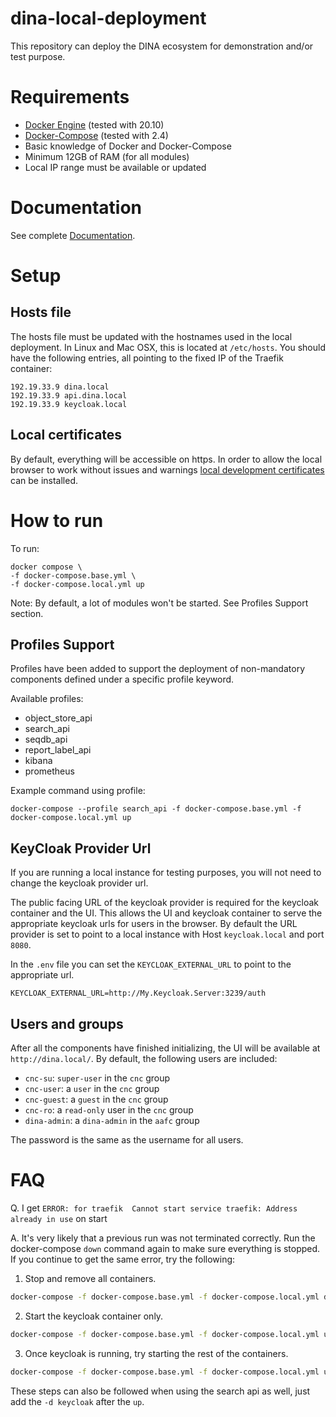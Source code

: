 # dina-local-deployment

This repository can deploy the DINA ecosystem for demonstration and/or test purpose.

# Requirements

* [Docker Engine](https://docs.docker.com/engine/install/) (tested with 20.10)
* [Docker-Compose](https://docs.docker.com/compose/) (tested with 2.4)
* Basic knowledge of Docker and Docker-Compose
* Minimum 12GB of RAM (for all modules)
* Local IP range must be available or updated

# Documentation

See complete [Documentation](https://aafc-bicoe.github.io/dina-local-deployment/).

# Setup

## Hosts file

The hosts file must be updated with the hostnames used in the local deployment. In Linux and Mac OSX, this is located at `/etc/hosts`. You should have the following entries, all pointing to the fixed IP of the Traefik container:

```
192.19.33.9 dina.local
192.19.33.9 api.dina.local
192.19.33.9 keycloak.local
```

## Local certificates

By default, everything will be accessible on https. In order to allow the local browser to work without issues and warnings
[local development certificates](https://aafc-bicoe.github.io/dina-local-deployment/#_local_certificates) can be installed.

# How to run

To run:

```
docker compose \
-f docker-compose.base.yml \
-f docker-compose.local.yml up
```
Note: By default, a lot of modules won't be started. See Profiles Support section.


## Profiles Support

Profiles have been added to support the deployment of non-mandatory components defined under a specific profile keyword.

Available profiles:

* object_store_api
* search_api
* seqdb_api
* report_label_api
* kibana
* prometheus

Example command using profile:

```
docker-compose --profile search_api -f docker-compose.base.yml -f docker-compose.local.yml up
```

## KeyCloak Provider Url

If you are running a local instance for testing purposes, you will not need to change the keycloak provider url.

The public facing URL of the keycloak provider is required for the keycloak container and the UI. This allows the UI and keycloak container to serve the appropriate keycloak urls for users in the browser. By default the URL provider is set to point to a local instance with Host `keycloak.local` and port `8080`.

In the `.env` file you can set the `KEYCLOAK_EXTERNAL_URL` to point to the appropriate url.

```properties
KEYCLOAK_EXTERNAL_URL=http://My.Keycloak.Server:3239/auth
```

## Users and groups

After all the components have finished initializing, the UI will be available at `http://dina.local/`. By default, the following users are included:


* `cnc-su`: `super-user` in the `cnc` group
* `cnc-user`: a `user` in the `cnc` group
* `cnc-guest`: a `guest` in the `cnc` group
* `cnc-ro`: a `read-only` user in the `cnc` group
* `dina-admin`: a `dina-admin` in the `aafc` group

The password is the same as the username for all users.

# FAQ

Q. I get ```ERROR: for traefik  Cannot start service traefik: Address already in use``` on start

A. It's very likely that a previous run was not terminated correctly. Run the docker-compose `down` command again to make sure everything is stopped. If you continue to get the same error, try the following:

1. Stop and remove all containers.
```bash
docker-compose -f docker-compose.base.yml -f docker-compose.local.yml down
```

2. Start the keycloak container only.
```bash
docker-compose -f docker-compose.base.yml -f docker-compose.local.yml up -d keycloak
```

3. Once keycloak is running, try starting the rest of the containers.
```bash
docker-compose -f docker-compose.base.yml -f docker-compose.local.yml up
```

These steps can also be followed when using the search api as well, just add the `-d keycloak` after the `up`.
